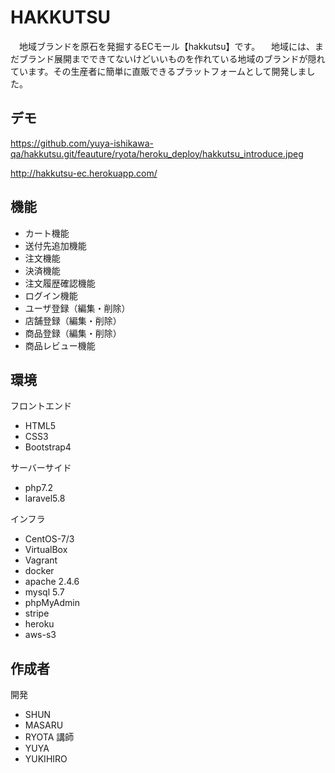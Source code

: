 


# HAKKUTSU
　地域ブランドを原石を発掘するECモール【hakkutsu】です。
　地域には、まだブランド展開までできてないけどいいものを作れている地域のブランドが隠れています。その生産者に簡単に直販できるプラットフォームとして開発しました。

## デモ
https://github.com/yuya-ishikawa-qa/hakkutsu.git/feauture/ryota/heroku_deploy/hakkutsu_introduce.jpeg

http://hakkutsu-ec.herokuapp.com/

## 機能

* カート機能
* 送付先追加機能
* 注文機能
* 決済機能
* 注文履歴確認機能
* ログイン機能
* ユーザ登録（編集・削除）
* 店舗登録（編集・削除）
* 商品登録（編集・削除）
* 商品レビュー機能

## 環境

フロントエンド
* HTML5
* CSS3
* Bootstrap4

サーバーサイド
* php7.2
* laravel5.8

インフラ
* CentOS-7/3
* VirtualBox
* Vagrant
* docker
* apache 2.4.6
* mysql 5.7
* phpMyAdmin
* stripe
* heroku
* aws-s3


## 作成者

開発
* SHUN
* MASARU
* RYOTA
講師
* YUYA
* YUKIHIRO

